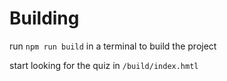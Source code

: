 # Building

run `npm run build` in a terminal to build the project

start looking for the quiz in `/build/index.hmtl`
